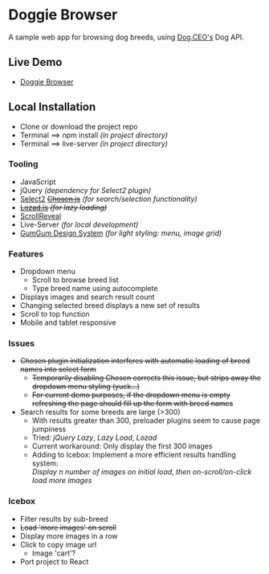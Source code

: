 # Doggie Browser
A sample web app for browsing dog breeds, using [Dog.CEO's](https://dog.ceo/) Dog API.

## Live Demo
* [Doggie Browser](https://tinuola.github.io/doggie-browser/)

## Local Installation
* Clone or download the project repo
* Terminal ==> npm install _(in project directory)_
* Terminal ==> live-server _(in project directory)_

### Tooling
* JavaScript
* jQuery _(dependency for Select2 plugin)_
* [Select2](https://select2.org/) ~~[Chosen.js](https://harvesthq.github.io/chosen/)~~ _(for search/selection functionality)_
* ~~[Lozad.js](https://github.com/ApoorvSaxena/lozad.js) _(for lazy loading)_~~
* [ScrollReveal](https://scrollrevealjs.org/)
* Live-Server _(for local development)_
* [GumGum Design System](http://ds.gumgum.com/stable/) _(for light styling: menu, image grid)_

### Features
* Dropdown menu 
  * Scroll to browse breed list
  * Type breed name using autocomplete
* Displays images and search result count
* Changing selected breed displays a new set of results
* Scroll to top function
* Mobile and tablet responsive 

### Issues
* ~~Chosen plugin initialization interferes with automatic loading of breed names into select form~~
  * ~~Temporarily disabling Chosen corrects this issue, but strips away the dropdown menu styling (yuck...)~~
  * ~~For current demo purposes, if the dropdown menu is empty refreshing the page should fill up the form with breed names~~
* Search results for some breeds are large (>300)
  * With results greater than 300, preloader plugins seem to cause page jumpiness
  * Tried: _jQuery Lazy_, _Lazy Load_, _Lozad_
  * Current workaround: Only display the first 300 images 
  * Adding to Icebox: Implement a more efficient results handling system: <br> 
    _Display n number of images on initial load, then on-scroll/on-click load more images_

### Icebox
* Filter results by sub-breed
* ~~Load 'more images' on scroll~~
* Display more images in a row
* Click to copy image url
  * Image 'cart'?
* Port project to React